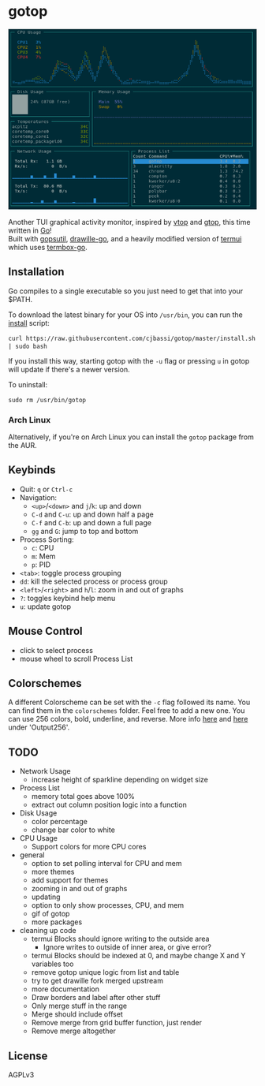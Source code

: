 # gotop

![image](demo.gif)

Another TUI graphical activity monitor, inspired by [vtop](https://github.com/MrRio/vtop) and [gtop](https://github.com/aksakalli/gtop), this time written in [Go](https://golang.org/)!  
Built with [gopsutil](https://github.com/shirou/gopsutil), [drawille-go](https://github.com/exrook/drawille-go), and a heavily modified version of [termui](https://github.com/gizak/termui) which uses [termbox-go](https://github.com/nsf/termbox-go).


## Installation

Go compiles to a single executable so you just need to get that into your $PATH.

To download the latest binary for your OS into `/usr/bin`, you can run the [install](https://github.com/cjbassi/gotop/blob/master/install.sh) script:

```
curl https://raw.githubusercontent.com/cjbassi/gotop/master/install.sh | sudo bash
```

If you install this way, starting gotop with the `-u` flag or pressing `u` in gotop will update if there's a newer version.

To uninstall:

```
sudo rm /usr/bin/gotop
```


### Arch Linux

Alternatively, if you're on Arch Linux you can install the `gotop` package from the AUR.


## Keybinds

* Quit: `q` or `Ctrl-c`
* Navigation:
    * `<up>`/`<down>` and `j`/`k`: up and down
    * `C-d` and `C-u`: up and down half a page
    * `C-f` and `C-b`: up and down a full page
    * `gg` and `G`: jump to top and bottom
* Process Sorting:
    * `c`: CPU
    * `m`: Mem
    * `p`: PID
* `<tab>`: toggle process grouping
* `dd`: kill the selected process or process group
* `<left>`/`<right>` and `h`/`l`: zoom in and out of graphs
* `?`: toggles keybind help menu
* `u`: update gotop


## Mouse Control

* click to select process
* mouse wheel to scroll Process List


## Colorschemes

A different Colorscheme can be set with the `-c` flag followed its name. You can find them in the `colorschemes` folder.
Feel free to add a new one. You can use 256 colors, bold, underline, and reverse. More info [here](https://godoc.org/github.com/nsf/termbox-go#Attribute) and [here](https://godoc.org/github.com/nsf/termbox-go#OutputMode) under 'Output256'.


## TODO

* Network Usage
    - increase height of sparkline depending on widget size
* Process List
    - memory total goes above 100%
    - extract out column position logic into a function
* Disk Usage
    - color percentage
    - change bar color to white
* CPU Usage
    - Support colors for more CPU cores
* general
    - option to set polling interval for CPU and mem
    - more themes
    - add support for themes
    - zooming in and out of graphs
    - updating
    - option to only show processes, CPU, and mem
    - gif of gotop
    - more packages
* cleaning up code
    - termui Blocks should ignore writing to the outside area
        - Ignore writes to outside of inner area, or give error?
    - termui Blocks should be indexed at 0, and maybe change X and Y variables too
    - remove gotop unique logic from list and table
    - try to get drawille fork merged upstream
    - more documentation
    - Draw borders and label after other stuff
    - Only merge stuff in the range
    - Merge should include offset
    - Remove merge from grid buffer function, just render
    - Remove merge altogether


## License

AGPLv3
